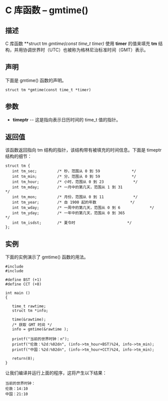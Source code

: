 # C 库函数 – gmtime()


## 描述

C 库函数 **struct tm *gmtime(const time_t *timer)** 使用 **timer** 的值来填充 **tm** 结构，并用协调世界时（UTC）也被称为格林尼治标准时间（GMT）表示。

## 声明

下面是 gmtime() 函数的声明。

    struct tm *gmtime(const time_t *timer)

## 参数

* **timeptr** \-- 这是指向表示日历时间的 time_t 值的指针。

## 返回值

该函数返回指向 tm 结构的指针，该结构带有被填充的时间信息。下面是 timeptr 结构的细节：

    struct tm {
       int tm_sec;         /* 秒，范围从 0 到 59				*/
       int tm_min;         /* 分，范围从 0 到 59				*/
       int tm_hour;        /* 小时，范围从 0 到 23				*/
       int tm_mday;        /* 一月中的第几天，范围从 1 到 31	                */
       int tm_mon;         /* 月份，范围从 0 到 11				*/
       int tm_year;        /* 自 1900 起的年数				*/
       int tm_wday;        /* 一周中的第几天，范围从 0 到 6		        */
       int tm_yday;        /* 一年中的第几天，范围从 0 到 365	                */
       int tm_isdst;       /* 夏令时						*/
    };

## 实例

下面的实例演示了 gmtime() 函数的用法。

    #include 
    #include 

    #define BST (+1)
    #define CCT (+8)

    int main ()
    {

       time_t rawtime;
       struct tm *info;

       time(&rawtime);
       /* 获取 GMT 时间 */
       info = gmtime(&rawtime );

       printf("当前的世界时钟：n");
       printf("伦敦：%2d:%02dn", (info->tm_hour+BST)%24, info->tm_min);
       printf("中国：%2d:%02dn", (info->tm_hour+CCT)%24, info->tm_min);

       return(0);
    }

让我们编译并运行上面的程序，这将产生以下结果：

    当前的世界时钟：
    伦敦：14:10
    中国：21:10